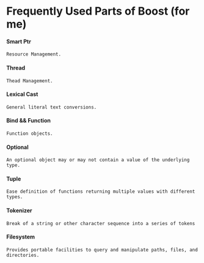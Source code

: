 #  Frequently Used Parts of Boost (for me)


#### Smart Ptr
```
Resource Management.
```
#### Thread
```
Thead Management.
```
#### Lexical Cast
```
General literal text conversions.
```
#### Bind && Function
```
Function objects.
```
#### Optional
```
An optional object may or may not contain a value of the underlying type.
```
#### Tuple
```
Ease definition of functions returning multiple values with different types.
```
#### Tokenizer
```
Break of a string or other character sequence into a series of tokens
```
#### Filesystem
```
Provides portable facilities to query and manipulate paths, files, and directories.
```
